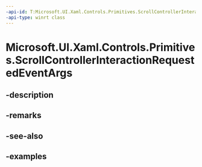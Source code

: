 ```yaml
---
-api-id: T:Microsoft.UI.Xaml.Controls.Primitives.ScrollControllerInteractionRequestedEventArgs
-api-type: winrt class
---
```


# Microsoft.UI.Xaml.Controls.Primitives.ScrollControllerInteractionRequestedEventArgs

<!--
public sealed class ScrollControllerInteractionRequestedEventArgs
-->


## -description

## -remarks

## -see-also

## -examples


